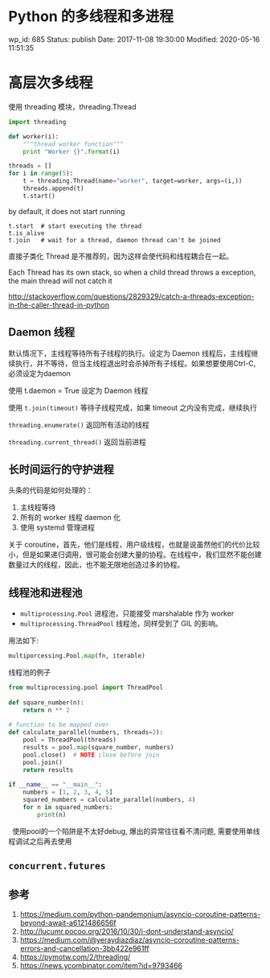 # Python 的多线程和多进程


wp_id: 685
Status: publish
Date: 2017-11-08 19:30:00
Modified: 2020-05-16 11:51:35


# 高层次多线程

使用 threading 模块，threading.Thread

```py
import threading

def worker(i):
    """thread worker function"""
    print "Worker {}".format(i)

threads = []
for i in range(5):
    t = threading.Thread(name="worker", target=worker, args=(i,))
    threads.append(t)
    t.start()
```
	
by default, it does not start running

    t.start  # start executing the thread
    t.is_alive
    t.join   # wait for a thread, daemon thread can't be joined
	
直接子类化 Thread 是不推荐的，因为这样会使代码和线程耦合在一起。

Each Thread has its own stack, so when a child thread throws a exception, the main thread will not catch it

http://stackoverflow.com/questions/2829329/catch-a-threads-exception-in-the-caller-thread-in-python


## Daemon 线程

默认情况下，主线程等待所有子线程的执行。设定为 Daemon 线程后，主线程继续执行，并不等待，但当主线程退出时会杀掉所有子线程。如果想要使用Ctrl-C, 必须设定为daemon

使用 t.daemon = True 设定为 Daemon 线程

使用 `t.join(timeout)` 等待子线程完成，如果 timeout 之内没有完成，继续执行

`threading.enumerate()` 返回所有活动的线程

`threading.current_thread()` 返回当前进程

## 长时间运行的守护进程

头条的代码是如何处理的：

1. 主线程等待
2. 所有的 worker 线程 daemon 化
3. 使用 systemd 管理进程

关于 coroutine，首先，他们是线程，用户级线程，也就是说虽然他们的代价比较小，但是如果递归调用，很可能会创建大量的协程。在线程中，我们显然不能创建数量过大的线程，因此，也不能无限地创造过多的协程。

## 线程池和进程池

* `multiprocessing.Pool` 进程池，只能接受 marshalable 作为 worker
* `multiprocessing.ThreadPool` 线程池，同样受到了 GIL 的影响。

用法如下:

```py
multiporcessing.Pool.map(fn, iterable)
```

线程池的例子

```py
from multiprocessing.pool import ThreadPool
 
def square_number(n):
    return n ** 2
 
# function to be mapped over
def calculate_parallel(numbers, threads=2):
    pool = ThreadPool(threads)
    results = pool.map(square_number, numbers)
    pool.close()  # NOTE close before join
    pool.join()
    return results
 
if __name__ == "__main__":
    numbers = [1, 2, 3, 4, 5]
    squared_numbers = calculate_parallel(numbers, 4)
    for n in squared_numbers:
        print(n)
```
 
使用pool的一个陷阱是不太好debug, 爆出的异常往往看不清问题, 需要使用单线程调试之后再去使用

## `concurrent.futures`



## 参考

1. https://medium.com/python-pandemonium/asyncio-coroutine-patterns-beyond-await-a6121486656f
2. http://lucumr.pocoo.org/2016/10/30/i-dont-understand-asyncio/
3. https://medium.com/@yeraydiazdiaz/asyncio-coroutine-patterns-errors-and-cancellation-3bb422e961ff
4. https://pymotw.com/2/threading/
5. https://news.ycombinator.com/item?id=9793466